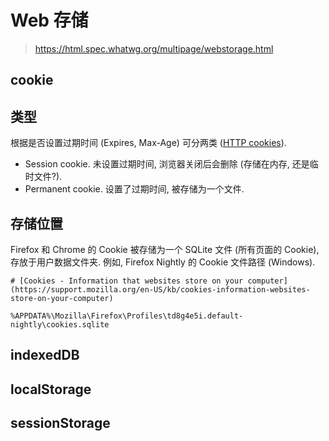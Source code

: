 # Web 存储

> <https://html.spec.whatwg.org/multipage/webstorage.html>

## cookie

## 类型

根据是否设置过期时间 (Expires, Max-Age) 可分两类 ([HTTP cookies](https://developer.mozilla.org/en-US/docs/Web/HTTP/Cookies)).

* Session cookie. 未设置过期时间, 浏览器关闭后会删除 (存储在内存, 还是临时文件?).
* Permanent cookie. 设置了过期时间, 被存储为一个文件.

## 存储位置

Firefox 和 Chrome 的 Cookie 被存储为一个 SQLite 文件 (所有页面的 Cookie), 存放于用户数据文件夹. 例如, Firefox Nightly 的 Cookie 文件路径 (Windows).

```text
# [Cookies - Information that websites store on your computer](https://support.mozilla.org/en-US/kb/cookies-information-websites-store-on-your-computer)

%APPDATA%\Mozilla\Firefox\Profiles\td8g4e5i.default-nightly\cookies.sqlite
```

## indexedDB

## localStorage

## sessionStorage
